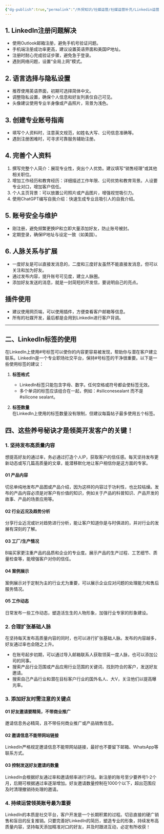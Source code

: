```yaml
---
{"dg-publish":true,"permalink":"/外贸知识/社媒运营/社媒运营补充/Linkedin运营/"}
---
```



## 1. LinkedIn注册问题解决

- 使用Outlook邮箱注册，避免手机号验证问题。
- 手机端注册成功率更高，建议设置英语界面和美国IP地址。
- 注册时耐心完成验证步骤，避免急于登录。
- 遇到网络问题，设置“全局上网”模式。

## 2. 语言选择与隐私设置

- 推荐使用英语界面，初期可选择简体中文。
- 调整隐私设置，确保个人信息和好友列表仅自己可见。
- 头像建议使用专业半身像或产品照片，背景为浅色。

## 3. 创建专业账号指南

- 填写个人资料时，注意英文规范，如姓名大写、公司信息准确等。
- 遇到注册困难时，可寻求可靠服务辅助注册。

## 4. 完善个人资料

1. 撰写完整个人简介：展现专业性，突出个人优势。建议填写“销售经理”或其他相关职位。
2. 增加工作经历和教育经历：详细描述工作年限、公司优势和教育背景。人设要专业对口，增加客户信任。
3. 个人主页背景：可以放置公司照片或产品图片，增强视觉吸引力。
4. 使用ChatGPT编写自我介绍：快速生成专业且吸引人的自我介绍。

## 5. 账号安全与维护

- 刚注册，避免频繁更换IP和立即大量添加好友，防止账号被封。
- 定期登录，确保IP地址与设定一致（如美国）。

## 6. 人脉关系与扩展

- 一度好友是可以直接发消息的，二度和三度好友虽然不能直接发消息，但可以关注和加为好友。
- 通过发布内容，提升账号可见度，建立人脉圈。
- 添加好友发送的消息，就是一封简短的开发信，要说明自己的亮点。

## 插件使用

- 建议使用网页端，可以使用插件，方便查看客户邮箱等信息。
- 所有的社媒开发，最后都是会用到Linkedin进行客户背调。

---

## 二、LinkedIn标签的使用

在LinkedIn上使用#号标签可以使你的内容更容易被发现，帮助你与潜在客户建立联系。LinkedIn是一个专业职场社交平台，保持#号标签的干净很重要。以下是一些使用标签的建议：

1. **标签格式**  
   - LinkedIn标签只能包含字母、数字。任何空格或符号都会使标签无效。
   - 多个单词的标签应该组合在一起，例如：#siliconesealant 而不是#silicone sealant。

2. **标签数量**  
   在LinkedIn上使用的标签数量没有限制，但建议每篇帖子最多使用五个标签。

## 四、这些养号秘诀才是领英开发客户的关键！

### 1. 坚持发布高质量内容

想提高好友的通过率，务必通过打造个人IP，获取客户的信任感。每天坚持发布更新动态或写几篇高质量的文章，能潜移默化地让客户相信你是这方面的专家。

#### 01 产品内容  
切忌单纯地发布产品图或产品介绍，因为这样的内容过于功利性，也比较枯燥。发布的产品内容必须是对客户有价值的知识，例如关于产品的科普知识、产品开发的故事、产品的场景应用等。

#### 02 行业近况及趋势分析  
分享行业近况或针对趋势进行分析，能让客户知道你是与时俱进的，并对行业的发展有深刻的了解。

#### 03 工厂/生产情况  
B端买家更注重产品的品质和企业的专业度。展示产品的生产过程、工艺细节、质量检查等，能增强客户对你的信任。

#### 04 案例展示  
案例展示对于定制为主的行业尤为重要，可以展示企业应对问题的处理能力和售后服务情况。

#### 05 工作动态  
日常发布一些工作动态，塑造活生生的人物形象，加强行业专家的形象建设。

### 2. 合理扩张基础人脉

在坚持每天发布高质量内容的同时，也可以进行扩张基础人脉。发布的内容越多，好友通过率也会随之上升。

- 在账号起步初期，可以通过导入邮箱联系人获取领英一度人脉，也可以添加公司的同事。
- 搜索产品行业范围或产品应用行业范围的关键词，找到符合的客户，发送好友邀请。
- 搜索自己产品行业和潜在目标客户行业的国外名人、大V，关注他们以提高曝光率。

### 3. 添加好友时需注意的关键点

#### 01 好友邀请要精简，不带商业推广  
邀请信息务必精简，且不带任何商业推广或产品销售信息。

#### 02 邀请信息不能带网站链接  
LinkedIn严格规定邀请信息不能带网站链接，最好也不要留下邮箱、WhatsApp等联系方式。

#### 03 控制发送好友邀请的数量  
LinkedIn会根据好友通过率和邀请频率进行评估。新注册的账号至少要养号1-2个月，后期可根据通过率逐渐增加。好友邀请数量控制在1000个以下，超出范围应及时清理撤销待处理的邀请。

### 4. 持续运营领英账号最为重要

LinkedIn的本质是社交平台，客户开发是一个长期积累的过程。切忌直接的硬广销售和盲目的反复推销。只要完善好LinkedIn的简历，塑造专业的形象，持续发布高质量内容，坚持每天添加精准对口的好友，并及时跟进互动，必定有所收获！